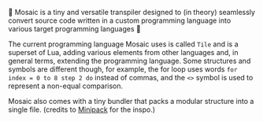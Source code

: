 🧩 Mosaic is a tiny and versatile transpiler designed to (in theory) seamlessly convert source code written in a custom programming language  into various target programming languages 🧩

The current programming language Mosaic uses is called ``Tile`` and is a superset of Lua, adding various elements from other languages and, in general terms, extending the programming language. Some structures and symbols are different though, for example, the for loop uses words ``for index = 0 to 8 step 2 do`` instead of commas, and the ``<>`` symbol is used to represent a non-equal comparison.

Mosaic also comes with a tiny bundler that packs a modular structure into a single file. 
(credits to [Minipack](https://github.com/ronami/minipack) for the inspo.)
